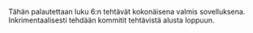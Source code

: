 Tähän palautettaan luku 6:n tehtävät kokonäisena valmis sovelluksena. Inkrimentaalisesti tehdään kommitit tehtävistä alusta loppuun.
